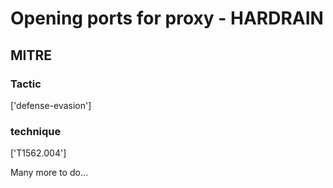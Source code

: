 # Opening ports for proxy - HARDRAIN

## MITRE

### Tactic
['defense-evasion']

### technique
['T1562.004']

Many more to do...
